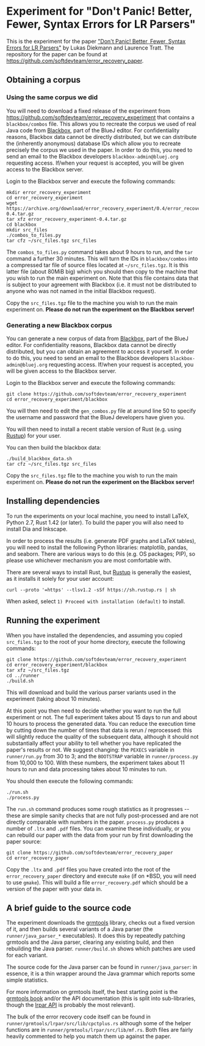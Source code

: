 # Experiment for "Don't Panic! Better, Fewer, Syntax Errors for LR Parsers"

This is the experiment for the paper ["Don't Panic! Better, Fewer, Syntax
Errors for LR Parsers"](https://arxiv.org/abs/1804.07133) by Lukas Diekmann and
Laurence Tratt. The repository for the paper can be found at
https://github.com/softdevteam/error_recovery_paper.


## Obtaining a corpus

### Using the same corpus we did

You will need to download a fixed release of the experiment from
https://github.com/softdevteam/error_recovery_experiment that contains a
`blackbox/combos` file. This allows you to recreate the corpus we used
of real Java code from [Blackbox](https://bluej.org/blackbox/), part of the
BlueJ editor. For confidentiality reasons, Blackbox data cannot be directly
distributed, but we can distribute the (inherently anonymous) database IDs
which allow you to recreate precisely the corpus we used in the paper. In order
to do this, you need to send an email to the Blackbox developers
`blackbox-admin@bluej.org` requesting access. If/when your request is accepted,
you will be given access to the Blackbox server.

Login to the Blackbox server and execute the following commands:

```
mkdir error_recovery_experiment
cd error_recovery_experiment
wget https://archive.org/download/error_recovery_experiment/0.4/error_recovery_experiment-0.4.tar.gz
tar xfz error_recovery_experiment-0.4.tar.gz
cd blackbox
mkdir src_files
./combos_to_files.py
tar cfz ~/src_files.tgz src_files
```

The `combos_to_files.py` command takes about 9 hours to run, and the `tar`
command a further 30 minutes. This will turn the IDs in `blackbox/combos` into
a compressed tar file of source files located at `~/src_files.tgz`. It is this
latter file (about 80MiB big) which you should then copy to the machine that
you wish to run the main experiment on. Note that this file contains data that
is subject to your agreement with Blackbox (i.e. it must not be distributed to
anyone who was not named in the initial Blackbox request).

Copy the `src_files.tgz` file to the machine you wish to run the main
experiment on. **Please do not run the experiment on the Blackbox server!**


### Generating a new Blackbox corpus

You can generate a new corpus of data from
[Blackbox](https://bluej.org/blackbox/), part of the BlueJ editor. For
confidentiality reasons, Blackbox data cannot be directly distributed, but you
can obtain an agreement to access it yourself. In order to do this, you need to
send an email to the Blackbox developers `blackbox-admin@bluej.org` requesting
access. If/when your request is accepted, you will be given access to the
Blackbox server.

Login to the Blackbox server and execute the following commands:

```
git clone https://github.com/softdevteam/error_recovery_experiment
cd error_recovery_experiment/blackbox
```

You will then need to edit the `gen_combos.py` file at around line 50 to
specify the username and password that the BlueJ developers have given you.

You will then need to install a recent stable version of Rust (e.g. using
[Rustup](https://rustup.rs/)) for your user.

You can then build the blackbox data:

```
./build_blackbox_data.sh
tar cfz ~/src_files.tgz src_files
```

Copy the `src_files.tgz` file to the machine you wish to run the main
experiment on. **Please do not run the experiment on the Blackbox server!**


## Installing dependencies

To run the experiments on your local machine, you need to install LaTeX, Python
2.7, Rust 1.42 (or later). To build the paper you will also need to install Dia
and Inkscape.

In order to process the results (i.e. generate PDF graphs and LaTeX tables),
you will need to install the following Python libraries: matplotlib, pandas,
and seaborn. There are various ways to do this (e.g. OS packages; PIP), so
please use whichever mechanism you are most comfortable with.

There are several ways to install Rust, but [Rustup](https://rustup.rs/)
is generally the easiest, as it installs it solely for your user account:

```
curl --proto '=https' --tlsv1.2 -sSf https://sh.rustup.rs | sh
```

When asked, select `1) Proceed with installation (default)` to install.


## Running the experiment

When you have installed the dependencies, and assuming you copied
`src_files.tgz` to the root of your home directory, execute the following
commands:

```
git clone https://github.com/softdevteam/error_recovery_experiment
cd error_recovery_experiment/blackbox
tar xfz ~/src_files.tgz
cd ../runner
./build.sh
```

This will download and build the various parser variants used in the experiment
(taking about 10 minutes).

At this point you then need to decide whether you want to run the full
experiment or not. The full experiment takes about 15 days to run and about 10
hours to process the generated data. You can reduce the execution time by
cutting down the number of times that data is rerun / reprocessed: this will
slightly reduce the quality of the subsequent data, although it should not
substantially affect your ability to tell whether you have replicated the
paper's results or not. We suggest changing: the `PEXECS` variable in
`runner/run.py` from 30 to 3; and the `BOOTSTRAP` variable in
`runner/process.py` from 10,000 to 100. With these numbers, the experiment
takes about 11 hours to run and data processing takes about 10 minutes to run.

You should then execute the following commands:

```
./run.sh
./process.py
```

The `run.sh` command produces some rough statistics as it progresses -- these
are simple sanity checks that are not fully post-processed and are not directly
comparable with numbers in the paper. `process.py` produces a number of `.ltx`
and `.pdf` files.  You can examine these individually, or you can rebuild our
paper with the data from your run by first downloading the paper source:

```
git clone https://github.com/softdevteam/error_recovery_paper
cd error_recovery_paper
```

Copy the `.ltx` and `.pdf` files you have created into the root of the
`error_recovery_paper` directory and execute `make` (if on *BSD, you will need
to use `gmake`). This will build a file `error_recovery.pdf` which should be a
version of the paper with your data in.


## A brief guide to the source code

The experiment downloads the
[grmtools](https://github.com/softdevteam/grmtools/) library, checks out a
fixed version of it, and then builds several variants of a Java parser (the
`runner/java_parser_*` executables). It does this by repeatedly patching
grmtools and the Java parser, clearing any existing build, and then rebuilding
the Java parser. `runner/build.sh` shows which patches are used for each
variant.

The source code for the Java parser can be found in `runner/java_parser`: in
essence, it is a thin wrapper around the Java grammar which reports some simple
statistics.

For more information on grmtools itself, the best starting point is the
[grmtools book](https://softdevteam.github.io/grmtools/master/book/) and/or the
API documentation (this is split into sub-libraries, though the [lrpar
API](https://docs.rs/lrpar/0.6.2/lrpar/) is probably the most relevant).

The bulk of the error recovery code itself can be found in
`runner/grmtools/lrpar/src/lib/cpctplus.rs` although some of the helper
functions are in `runner/grmtools/lrpar/src/lib/mf.rs`. Both files are fairly
heavily commented to help you match them up against the paper.

